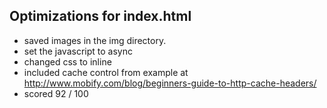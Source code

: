 Optimizations for index.html
------------------------------------------------------------------------
 - saved images in the img directory.
 - set the javascript to async
 - changed css to inline
 - included cache control from example at http://www.mobify.com/blog/beginners-guide-to-http-cache-headers/
 - scored 92 / 100